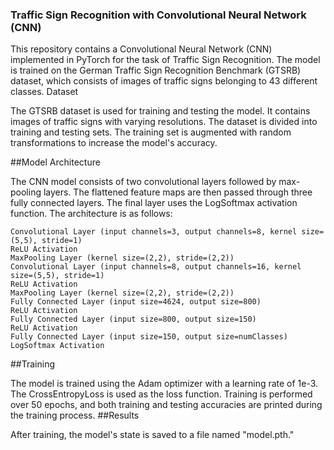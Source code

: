 ### Traffic Sign Recognition with Convolutional Neural Network (CNN)

This repository contains a Convolutional Neural Network (CNN) implemented in PyTorch for the task of Traffic Sign Recognition. The model is trained on the German Traffic Sign Recognition Benchmark (GTSRB) dataset, which consists of images of traffic signs belonging to 43 different classes.
Dataset

The GTSRB dataset is used for training and testing the model. It contains images of traffic signs with varying resolutions. The dataset is divided into training and testing sets. The training set is augmented with random transformations to increase the model's accuracy.

##Model Architecture

The CNN model consists of two convolutional layers followed by max-pooling layers. The flattened feature maps are then passed through three fully connected layers. The final layer uses the LogSoftmax activation function. The architecture is as follows:

    Convolutional Layer (input channels=3, output channels=8, kernel size=(5,5), stride=1)
    ReLU Activation
    MaxPooling Layer (kernel size=(2,2), stride=(2,2))
    Convolutional Layer (input channels=8, output channels=16, kernel size=(5,5), stride=1)
    ReLU Activation
    MaxPooling Layer (kernel size=(2,2), stride=(2,2))
    Fully Connected Layer (input size=4624, output size=800)
    ReLU Activation
    Fully Connected Layer (input size=800, output size=150)
    ReLU Activation
    Fully Connected Layer (input size=150, output size=numClasses)
    LogSoftmax Activation

##Training

The model is trained using the Adam optimizer with a learning rate of 1e-3. The CrossEntropyLoss is used as the loss function. Training is performed over 50 epochs, and both training and testing accuracies are printed during the training process.
##Results

After training, the model's state is saved to a file named "model.pth."
